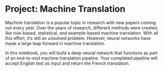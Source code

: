 # Project: Machine Translation

Machine translation is a popular topic in research with new papers coming out every year. Over the years of research, different methods were created, like rule-based, statistical, and example-based machine translation. With all this effort, it’s still an unsolved problem. However, neural networks have made a large leap forward in machine translation.

In this notebook, you will build a deep neural network that functions as part of an end-to-end machine translation pipeline. Your completed pipeline will accept English text as input and return the French translation.
